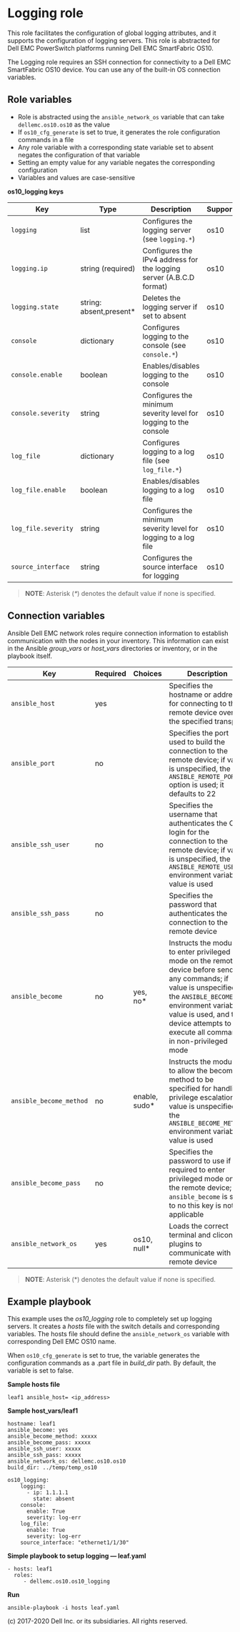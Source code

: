 Logging role
============

This role facilitates the configuration of global logging attributes, and it supports the configuration of logging servers. This role is abstracted for Dell EMC PowerSwitch platforms running Dell EMC SmartFabric OS10.

The Logging role requires an SSH connection for connectivity to a Dell EMC SmartFabric OS10 device. You can use any of the built-in OS connection variables.

Role variables
--------------

- Role is abstracted using the `ansible_network_os` variable that can take `dellemc.os10.os10` as the value
- If `os10_cfg_generate` is set to true, it generates the role configuration commands in a file
- Any role variable with a corresponding state variable set to absent negates the configuration of that variable
- Setting an empty value for any variable negates the corresponding configuration
- Variables and values are case-sensitive

**os10_logging keys**

| Key        | Type                      | Description                                             | Support               |
|------------|---------------------------|---------------------------------------------------------|-----------------------|
| ``logging`` | list | Configures the logging server (see ``logging.*``) | os10 |
| ``logging.ip`` | string (required)         | Configures the IPv4 address for the logging server (A.B.C.D format) | os10 |
| ``logging.state`` | string: absent,present\*     | Deletes the logging server if set to absent   | os10 |
| ``console`` | dictionary | Configures logging to the console (see ``console.*``) | os10  |
| ``console.enable`` | boolean | Enables/disables logging to the console | os10 |
| ``console.severity`` | string | Configures the minimum severity level for logging to the console | os10 |
| ``log_file`` | dictionary | Configures logging to a log file (see ``log_file.*``) | os10 |
| ``log_file.enable`` | boolean | Enables/disables logging to a log file | os10 |
| ``log_file.severity`` | string | Configures the minimum severity level for logging to a log file | os10 |
| ``source_interface`` | string | Configures the source interface for logging | os10 |

> **NOTE**: Asterisk (_*_) denotes the default value if none is specified. 

Connection variables
--------------------

Ansible Dell EMC network roles require connection information to establish communication with the nodes in your inventory. This information can exist in the Ansible *group_vars* or *host_vars* directories or inventory, or in the playbook itself.

| Key         | Required | Choices    | Description                                         |
|-------------|----------|------------|-----------------------------------------------------|
| ``ansible_host`` | yes      |            | Specifies the hostname or address for connecting to the remote device over the specified transport |
| ``ansible_port`` | no       |            | Specifies the port used to build the connection to the remote device; if value is unspecified, the `ANSIBLE_REMOTE_PORT` option is used; it defaults to 22 |
| ``ansible_ssh_user`` | no       |            | Specifies the username that authenticates the CLI login for the connection to the remote device; if value is unspecified, the `ANSIBLE_REMOTE_USER` environment variable value is used  |
| ``ansible_ssh_pass`` | no       |            | Specifies the password that authenticates the connection to the remote device  |
| ``ansible_become`` | no       | yes, no\*   | Instructs the module to enter privileged mode on the remote device before sending any commands; if value is unspecified, the `ANSIBLE_BECOME` environment variable value is used, and the device attempts to execute all commands in non-privileged mode |
| ``ansible_become_method`` | no       | enable, sudo\*   | Instructs the module to allow the become method to be specified for handling privilege escalation; if value is unspecified, the `ANSIBLE_BECOME_METHOD` environment variable value is used |
| ``ansible_become_pass`` | no       |            | Specifies the password to use if required to enter privileged mode on the remote device; if ``ansible_become`` is set to no this key is not applicable |
| ``ansible_network_os`` | yes      | os10, null\*  | Loads the correct terminal and cliconf plugins to communicate with the remote device |

> **NOTE**: Asterisk (\*) denotes the default value if none is specified.


Example playbook
----------------

This example uses the *os10_logging* role to completely set up logging servers. It creates a *hosts* file with the switch details and corresponding variables. The hosts file should define the `ansible_network_os` variable with corresponding Dell EMC OS10 name. 

When `os10_cfg_generate` is set to true, the variable generates the configuration commands as a .part file in *build_dir* path. By default, the variable is set to false.

**Sample hosts file**
 
    leaf1 ansible_host= <ip_address> 

**Sample host_vars/leaf1**

    hostname: leaf1
    ansible_become: yes
    ansible_become_method: xxxxx
    ansible_become_pass: xxxxx
    ansible_ssh_user: xxxxx
    ansible_ssh_pass: xxxxx
    ansible_network_os: dellemc.os10.os10
    build_dir: ../temp/temp_os10
	  
    os10_logging:
        logging:
          - ip: 1.1.1.1
            state: absent
        console:
          enable: True
          severity: log-err
        log_file:
          enable: True
          severity: log-err
        source_interface: "ethernet1/1/30"

**Simple playbook to setup logging — leaf.yaml**

    - hosts: leaf1
      roles:
         - dellemc.os10.os10_logging

**Run**

    ansible-playbook -i hosts leaf.yaml

(c) 2017-2020 Dell Inc. or its subsidiaries. All rights reserved.
